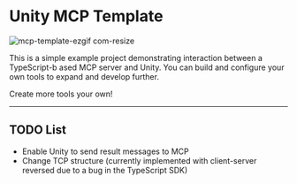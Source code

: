 # Unity MCP Template
![mcp-template-ezgif com-resize](https://github.com/user-attachments/assets/eb51b904-3301-4c88-9f7d-8ca3333024f3)

This is a simple example project demonstrating interaction between a TypeScript-b
ased MCP server and Unity. You can build and configure your own tools to expand and develop further.

Create more tools your own!

---
## TODO List
- Enable Unity to send result messages to MCP
- Change TCP structure (currently implemented with client-server reversed due to a bug in the TypeScript SDK)
